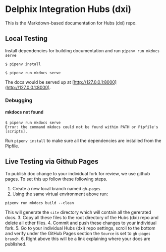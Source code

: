 # Delphix Integration Hubs (dxi)

This is the Markdown-based documentation for Hubs (dxi) repo.

## Local Testing
Install dependencies for building documentation and run `pipenv run mkdocs serve`

```
$ pipenv install
```
```
$ pipenv run mkdocs serve
```

The docs would be served up at [http://127.0.0.1:8000](http://127.0.0.1:8000).

### Debugging

#### mkdocs not found
```
$ pipenv run mkdocs serve
Error: the command mkdocs could not be found within PATH or Pipfile's [scripts].
```
Run `pipenv install` to make sure all the dependencies are installed from the Pipfile.

## Live Testing via Github Pages
To publish doc change to your individual fork for review, we use github pages. To set this up follow these following steps.

1. Create a new local branch named `gh-pages`.
2. Using the same virtual environment above run:
```
pipenv run mkdocs build --clean
```
This will generate the `site` directory which will contain all the gererated docs.
3. Copy all these files to the root directory of the Hubs (dxi) repo and delete all other files.
4. Commit and push these changes to your individual fork.
5. Go to your individual Hubs (dxi) repo settings, scroll to the bottom and verify under the GitHub Pages section the `Source` is set to `gh-pages branch`.
6. Right above this will be a link explaining where your docs are published.

